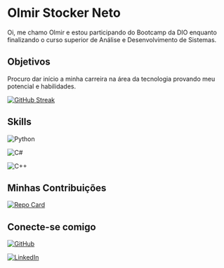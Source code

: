 
# Olmir Stocker Neto

Oi, me chamo Olmir e estou participando do Bootcamp da DIO enquanto finalizando o curso superior de Análise e Desenvolvimento de Sistemas.

## Objetivos

Procuro dar início a minha carreira na área da tecnologia provando meu potencial e habilidades.

[![GitHub Streak](https://streak-stats.demolab.com/?user=owmyr&theme=tokyonight&background=000&border=CF9FFF&dates=FFF)](https://git.io/streak-stats)

## Skills

![Python](https://img.shields.io/badge/Python-000?style=for-the-badge&logo=python) 

![C#](https://img.shields.io/badge/C%23-000?style=for-the-badge&logo=c-sharp&logoColor=823085) 

![C++](https://img.shields.io/badge/C%2B%2B-000?style=for-the-badge&logo=c%2B%2B&logoColor=00599C)


## Minhas Contribuições

[![Repo Card](https://github-readme-stats.vercel.app/api/pin/?username=owmyr&repo=dio-lab-open-source&bg_color=000&border_color=CF9FFF&show_icons=true&icon_color=FFF&title_color=CF9FFF&text_color=FFF)](https://github.com/owmyr/dio-lab-open-source)


## Conecte-se comigo

[![GitHub](https://img.shields.io/badge/GitHub-000?style=for-the-badge&logo=github&logoColor=fff)](https://github.com/owmyr) 

[![LinkedIn](https://img.shields.io/badge/LinkedIn-000?style=for-the-badge&logo=linkedin&logoColor=0E76A8)](https://www.linkedin.com/in/olmir-stocker-neto/)

